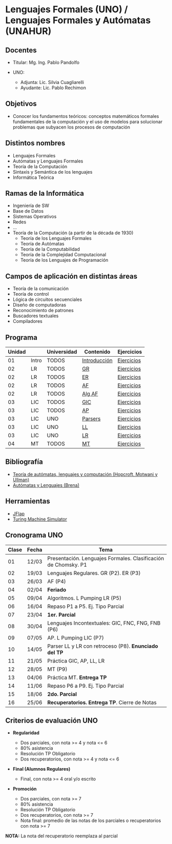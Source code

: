 # Lenguajes Formales (UNO) / Lenguajes Formales y Autómatas (UNAHUR)

## Docentes

* Titular: Mg. Ing. Pablo Pandolfo

* UNO:
  * Adjunta: Lic. Silvia Cuagliarelli
  * Ayudante: Lic. Pablo Rechimon

## Objetivos

* Conocer los fundamentos teóricos: conceptos matemáticos formales fundamentales de la computación y el uso de modelos para solucionar problemas que subyacen los procesos de computación

## Distintos nombres

* Lenguajes Formales
* Autómatas y Lenguajes Formales
* Teoría de la Computación
* Sintaxis y Semántica de los lenguajes
* Informática Teórica

## Ramas de la Informática

* Ingeniería de SW
* Base de Datos
* Sistemas Operativos
* Redes
* ...
* Teoría de la Computación (a partir de la década de 1930)
  * Teoría de los Lenguajes Formales
  * Teoría de Autómatas
  * Teoría de la Computabilidad
  * Teoría de la Complejidad Computacional
  * Teoría de los Lenguajes de Programación

## Campos de aplicación en distintas áreas

* Teoría de la comunicación
* Teoría de control
* Lógica de circuitos secuenciales
* Diseño de computadoras
* Reconocimiento de patrones
* Buscadores textuales
* Compiladores

## Programa

| Unidad | | Universidad | Contenido | Ejercicios |
| -- | -- | -- | -- | -- |
| 01 | Intro | TODOS | [Introducción](doc/01-intro-contenido.md) | [Ejercicios](doc/01-intro-ejercicios.md)   |
| 02 | LR    | TODOS | [GR](doc/02-gr-contenido.md)              | [Ejercicios](doc/02-gr-ejercicios.md)      |
| 02 | LR    | TODOS | [ER](doc/03-er-contenido.md)              | [Ejercicios](doc/03-er-ejercicios.md)      |
| 02 | LR    | TODOS | [AF](doc/04-af-contenido.md)              | [Ejercicios](doc/04-af-ejercicios.md)      |
| 02 | LR    | TODOS | [Alg AF](doc/05-algaf-contenido.md)       | [Ejercicios](doc/05-algaf-ejercicios.md)   |
| 03 | LIC   | TODOS | [GIC](doc/06-gic-contenido.md)            | [Ejercicios](doc/06-gic-ejercicios.md)     |
| 03 | LIC   | TODOS | [AP](doc/07-ap-contenido.md)              | [Ejercicios](doc/07-ap-ejercicios.md)      |
| 03 | LIC   | UNO   | [Parsers](doc/08-parsers-contenido.md)    | [Ejercicios](doc/08-parsers-ejercicios.md) |
| 03 | LIC   | UNO   | [LL](doc/09-asd-contenido.md)             | [Ejercicios](doc/09-asd-ejercicios.md)     |
| 03 | LIC   | UNO   | [LR](doc/10-asa-contenido.md)             | [Ejercicios](doc/10-asa-ejercicios.md)     |
| 04 | MT    | TODOS | [MT](doc/11-mt-contenido.md)              | [Ejercicios](doc/11-mt-ejercicios.md)      |

## Bibliografía

* [Teoría de autómatas, lenguajes y computación (Hopcroft, Motwani y Ullman)](biblio/Teoria%20de%20automatas,%20lenguajes%20y%20computacion%20(Hopcroft).pdf)
* [Autómatas y Lenguajes (Brena)](biblio/Automatas%20y%20Lenguajes%20(Brena).pdf)

## Herramientas

* [JFlap](https://www.jflap.org/)
* [Turing Machine Simulator](https://turingmachinesimulator.com)

## Cronograma UNO

| **Clase** | **Fecha** | **Tema** |
| -- | -- | -- |
| 01 | 12/03 | Presentación. Lenguajes Formales. Clasificación de Chomsky. P1 |
| 02 | 19/03 | Lenguajes Regulares. GR (P2). ER (P3) |
| 03 | 26/03 | AF (P4) |
| 04 | 02/04 | **Feriado** |
| 05 | 09/04 | Algoritmos. L Pumping LR (P5) |
| 06 | 16/04 | Repaso P1 a P5. Ej. Tipo Parcial |
| 07 | 23/04 | **1er. Parcial** |
| 08 | 30/04 | Lenguajes Incontextuales: GIC, FNC, FNG, FNB (P6) |
| 09 | 07/05 | AP. L Pumping LIC (P7) |
| 10 | 14/05 | Parser LL y LR con retroceso (P8). **Enunciado del TP** |
| 11 | 21/05 | Práctica GIC, AP, LL, LR |
| 12 | 28/05 | MT (P9) |
| 13 | 04/06 | Práctica MT. **Entrega TP** |
| 14 | 11/06 | Repaso P6 a P9. Ej. Tipo Parcial |
| 15 | 18/06 | **2do. Parcial** |
| 16 | 25/06 | **Recuperatorios. Entrega TP**. Cierre de Notas |

## Criterios de evaluación UNO

* **Regularidad**
  * Dos parciales, con nota >= 4 y nota <= 6
  * 80% asistencia
  * Resolución TP Obligatorio
  * Dos recuperatorios, con nota >= 4 y nota <= 6

* **Final (Alumnos Regulares)**
  * Final, con nota >= 4 oral y/o escrito

* **Promoción**
  * Dos parciales, con nota >= 7
  * 80% asistencia
  * Resolución TP Obligatorio
  * Dos recuperatorios, con nota >= 7
  * Nota final: promedio de las notas de los parciales o recuperatorios con nota >= 7

**NOTA:** La nota del recuperatorio reemplaza al parcial
